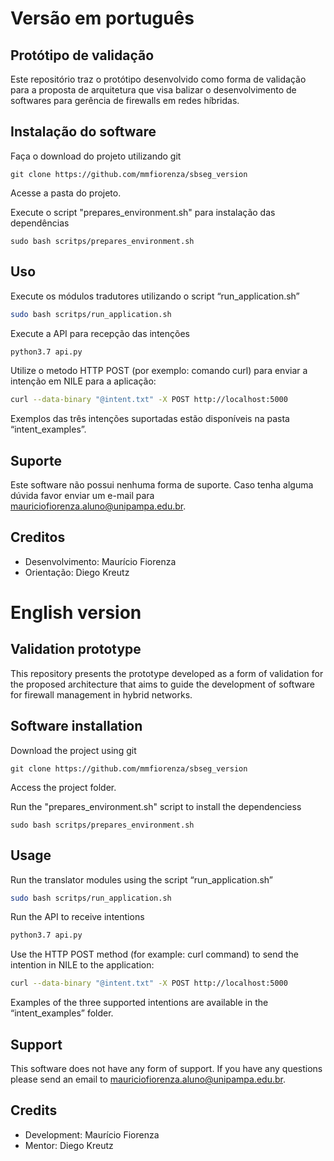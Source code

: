 # Versão em português
## Protótipo de validação
Este repositório traz o protótipo desenvolvido como forma de validação para a proposta de arquitetura que visa balizar o desenvolvimento de softwares para gerência de firewalls em redes híbridas.

## Instalação do software
Faça o download do projeto utilizando git

`git clone https://github.com/mmfiorenza/sbseg_version`

Acesse a pasta do projeto.

Execute o script "prepares_environment.sh" para instalação das dependências

`sudo bash scritps/prepares_environment.sh`


## Uso
Execute os módulos tradutores utilizando o script “run_application.sh”

```bash
sudo bash scritps/run_application.sh
```

Execute a API para recepção das intenções

```bash
python3.7 api.py
```

Utilize o metodo HTTP POST (por exemplo: comando curl) para enviar a intenção em NILE para a aplicação:

```bash
curl --data-binary "@intent.txt" -X POST http://localhost:5000
```
Exemplos das três intenções suportadas estão disponíveis na pasta “intent_examples”.


## Suporte
Este software não possui nenhuma forma de suporte. Caso tenha alguma dúvida favor enviar um e-mail para mauriciofiorenza.aluno@unipampa.edu.br.


## Creditos
* Desenvolvimento: Maurício Fiorenza
* Orientação: Diego Kreutz



# English version
## Validation prototype
This repository presents the prototype developed as a form of validation for the proposed architecture that aims to guide the development of software for firewall management in hybrid networks.


## Software installation
Download the project using git

`git clone https://github.com/mmfiorenza/sbseg_version`

Access the project folder.

Run the "prepares_environment.sh" script to install the dependenciess

`sudo bash scritps/prepares_environment.sh`


## Usage
Run the translator modules using the script “run_application.sh”

```bash
sudo bash scritps/run_application.sh
```

Run the API to receive intentions

```bash
python3.7 api.py
```

Use the HTTP POST method (for example: curl command) to send the intention in NILE to the application:

```bash
curl --data-binary "@intent.txt" -X POST http://localhost:5000
```
Examples of the three supported intentions are available in the “intent_examples” folder.


## Support
This software does not have any form of support. If you have any questions please send an email to mauriciofiorenza.aluno@unipampa.edu.br.


## Credits
* Development: Maurício Fiorenza
* Mentor: Diego Kreutz
